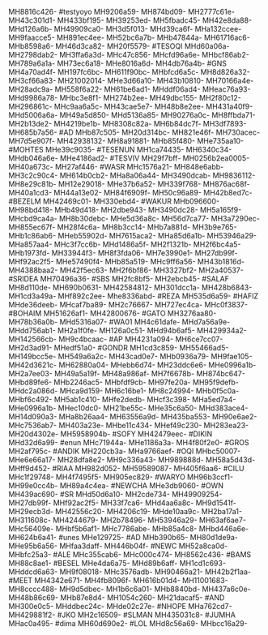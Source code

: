 MH8816c426-
#testyoyo
MH9206a59-
MH874bd09-
MH2777c61e-
MH43c301d1-
MH433bf195-
MH39253ed-
MH5fbadc45-
MH42e8da88-
MHd126a6b-
MH49909ca0-
MH3d5f013-
MHd39ca6f-
MHa132ccee-
MH9faacce5-
MH891ec4ee-
MH52bc6a7b-
MHb47844a-
MH61716ac6-
MHb8598a6-
MH46d3ca82-
MH20f5579-
#TESOQI
MHd60a06a-
MH2798dab2-
MH3ffa6a3d-
MHc47c856-
MHcfd96a6e-
MHbcf86ab2-
MH789a6a1a-
MH73ec6a18-
MHe8016a6d-
MH4db76a4b-
#GNS
MH4a70ad4f-
MH197fc6bc-
MH611f90bc-
MHbfcd6a5c-
MH8d826a32-
MH3cf66a83-
MH21002014-
MHe3d66a10-
MH43b10810-
MH70166a4e-
MH28adc9a-
MH558f6a22-
MH61be6ad1-
MHddf06ad4-
MHeac76a93-
MHd9986a78-
MHbc3e8f1-
MH274b2ee-
MH49dbc155-
MH2f80c12-
MH296861c-
MHc9aa6a5c-
MH43cae5e7-
MH48b8e2ee-
MH431a40f9-
MHd5006a6a-
MH49a5d850-
MHd5136a85-
MH90276a0c-
MH8ffbda71-
MH2b13de2-
MH4219be1b-
MH8308c82a-
MH6b84dc7f-
MH3df7893-
MH685b7a56-
#AD
MHb87c505-
MH20d314bc-
MH821e46f-
MH730acec-
MH7d5e907f-
MH42938132-
MH8a91881-
MHb85f480-
MHe735aa10-
#MOHTES
MHe39c9035-
#TESENUN
MH1ca74435-
MH6340c34-
MHdb046a6e-
MHe4186ad2-
#TESVIV
MH29f7bff-
MH0256b2ea0005-
MH40a673c-
MH27af446-
#WASR
MHc1576a21-
MH848e6abb-
MH3c2c90c4-
MH614b0cb2-
MHa8a06a44-
MH3490dcab-
MH9836112-
MH8e29c81b-
MH12e29018-
MHe37b6a52-
MH339f768-
MH876ac68f-
MH40a1cd3-
MH44a13e02-
MH84f6909f-
MH50c96a89-
MH42b8ed7c-
#BEZELM
MH42469c01-
MH330ebd4-
#WAKUR
MHb096600-
MH98bd418-
MHb49d418-
MH2dbe943-
MH3490dc28-
MH5a165f9-
MHcbd9ca4a-
MH8b30debc-
MHe5d36a8c-
MH56d7ca77-
MH3a7290ec-
MH855ec67f-
MH28f4c6a-
MH8b3cc14-
MHb7a881d-
MH3b9e765-
MHb1c86ab6-
MHeb55902d-
MH7615aca2-
MHa85d6a1b-
MH53946a29-
MHa857aa4-
MHc3f7cc6b-
MHd1486a5f-
MH2f1321b-
MH2f6bc4a5-
MHb1973fd-
MH33944f3-
MH8f3fda06-
MH7e3990e1-
MH27db99f-
MHf92ac2f5-
MHe57490f4-
MHb85a519-
MHc9ff6a56-
MH43b1816d-
MH4388baa2-
MH42f5ec63-
MH2f6bf86-
MH3327bf2-
MH2a40537-
#SRIDEA
MH70496a36-
#SBS
MH2fc8bf5-
MH2ebcb45-
#SALAF
MH8d110de-
MH690b0631-
MH42584812-
MH301dcc1a-
MH428b6843-
MH1cd3a49a-
MHf892c2ee-
Mhe8336abd-
#REZA
MH535d6a59-
#HAFIZ
MHde36deeb-
MHcaf7ba89-
MH2c76667-
MH727ec4ca-
MHc0f3837-
#BOHAIM
MH51626af1-
MH42800676-
#GATO
MH3276aa80-
MH78b36a0b-
MHd5316a07-
#WA01
MH4c61dafe-
MHd7a56a9e-
MHdd756ab1-
MH2a1f0fe-
MH126a0c51-
MHd94b6af5-
MH429934a2-
MH142566cb-
MH9c4bcaac-
#AP
MH4231a094-
MH6ce7cc07-
MH2d3ad91-
MHedf51a0-
#GONDR
MH1cd3c859-
MH55466ad5-
MH149bcc5e-
MH549a6a2c-
MH43cad0e7-
MHb0936a79-
MH9fae105-
MH42d3621c-
MH62880a04-
MHebb6d74-
MH23ddc6e6-
MHe0996a1b-
MH2a7ee03-
MH49a5a19f-
MH48a986af-
MH7f6678b-
MH874bc647-
MHbd89fe6-
MHb2246ac5-
MHbfdf9cb-
MH97fe20a-
MH95f9defb-
MHdc2a086d-
MHca9d159-
MH6c16be1-
MH8c24994-
MHb0f5c0a-
MHbf6c492-
MH5ab1c410-
MHfe2dedb-
MHcf3c398-
MHa5ed7a4-
MHe0996a1b-
MHec10dc0-
MH21be55c-
MHe35c6a50-
MHd383ace4-
MH14d090a3-
MHa8b26aa4-
MH63556a9d-
MH435ba553-
MH90e6ae2-
MHc7536ab7-
MH403a23e-
MHbe11c434-
MHef49c230-
MH283ea23-
MH20d4302e-
MH5958904b-
#SOFY
MH42479eec-
#DIKIN
MHd32d6a99-
#enun
MHc71944a-
MHe1186a3a-
MH4f80f2e0-
#GROS
MH2af795c-
#ANDIK
MH220cb3a-
MHa9766aef-
#OQI
MHbc50007-
MHe6e66a17-
MH28dfa8e2-
MH9c336a43-
MH989888d-
MH58a5d43d-
MHff9d452-
#RIAA
MH982d052-
MH59589087-
MH405f6aa6-
#CILU
MHc1f29748-
MH4f7495f5-
MH905ec829-
#WARYO
MH96b3ccf1-
MH99e0cc4b-
MH89a4c4ea-
#NEWCHA
MHe3db9060-
#OWN
MH439ac690-
#SR
MHd50d6a10-
MH2cde734-
MH49909254-
MH27db99f-
MHf92ac2f5-
MH33f7ca6-
MHd4aa6a8c-
MH9d1541f-
MH29ecb3d-
MH42556c20-
MH4206c19-
MHde10aa9c-
MH2ba17a1-
MH311608c-
MH4244679-
MH2b78496-
MH53946a29-
MH63af6ae7-
MHc56409e-
MHbf5b6af1-
MHc7786abe-
MHb85a4c8-
MHbd446a6e-
MH624b6a41-
#unes
MHe129725-
#AD
MHb390b65-
MH80d1de9a-
MHe95b6a56-
MHfaa3daff-
MH446b04f-
#NEWC
MH52a8ca0d-
MHbfc25a3-
#ALE
MHc355cab6-
MHc000c474-
MH8562c436-
#BAMS
MH88c8ae1-
#BESEL
MHe4da6a75-
MHd89b6aff-
MH1cd1c693-
MHddcd6a63-
MH9f08018-
MHc3576adb-
MH90466a21-
MH42b2f1aa-
#MEET
MH4342e671-
MH4fb8096f-
MH616b01d4-
MH11001683-
MH8cccc488-
MH9d5dbec-
MH1b6c6a01-
MHb8840bd-
MH437a6c0e-
MH48b86c69-
MHb87e8d4-
MH1054c260-
MH21dacaf5-
#AND
MH300e0c5-
MHddbec24c-
MHde02c27e-
#NHOPE
MHa762cd7-
MH429881f2-
#JKO
MH2c16509-
#SLMAN
MH435031c8-
#JUMHA
MHac0a495-
#dima
MH60d690e2-
#LOL
MHd8c56a69-
MHbcc16a29-